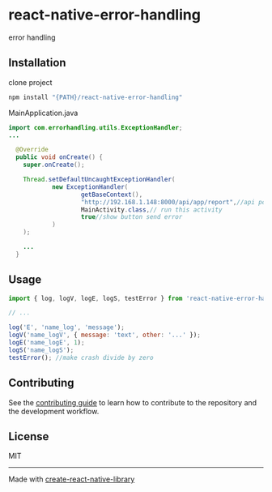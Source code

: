 # react-native-error-handling

error handling

## Installation

clone project

```sh
npm install "{PATH}/react-native-error-handling"
```

MainApplication.java

```java
import com.errorhandling.utils.ExceptionHandler;
...

  @Override
  public void onCreate() {
    super.onCreate();

    Thread.setDefaultUncaughtExceptionHandler(
            new ExceptionHandler(
                    getBaseContext(),
                    "http://192.168.1.148:8000/api/app/report",//api post info, error, file
                    MainActivity.class,// run this activity
                    true//show button send error
            )
    );

    ...
  }
```

## Usage

```js
import { log, logV, logE, logS, testError } from 'react-native-error-handling';

// ...

log('E', 'name_log', 'message');
logV('name_logV', { message: 'text', other: '...' });
logE('name_logE', 1);
logS('name_logS');
testError(); //make crash divide by zero
```

## Contributing

See the [contributing guide](CONTRIBUTING.md) to learn how to contribute to the repository and the development workflow.

## License

MIT

---

Made with [create-react-native-library](https://github.com/callstack/react-native-builder-bob)
